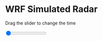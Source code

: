 <h1>WRF Simulated Radar</h1>
<p>Drag the slider to change the time</p>

<div class="slidecontainer">
<input oninput='setImage(this)' class="slider" type="range" min="0" max="31" value="0" step="1" />
<img id='img'/>
</div>

<script>
var img = document.getElementById('img');
var img_array = ['/assets/images/wrf/rf_wrfout_d01_2020-06-21_12:00:00.png',
'/assets/images/wrf/rf_wrfout_d01_2020-06-21_13:00:00.png',
'/assets/images/wrf/rf_wrfout_d01_2020-06-21_14:00:00.png',
'/assets/images/wrf/rf_wrfout_d01_2020-06-21_15:00:00.png',
'/assets/images/wrf/rf_wrfout_d01_2020-06-21_16:00:00.png',
'/assets/images/wrf/rf_wrfout_d01_2020-06-21_17:00:00.png',
'/assets/images/wrf/rf_wrfout_d01_2020-06-21_18:00:00.png',
'/assets/images/wrf/rf_wrfout_d01_2020-06-21_19:00:00.png',
'/assets/images/wrf/rf_wrfout_d01_2020-06-21_20:00:00.png',
'/assets/images/wrf/rf_wrfout_d01_2020-06-21_21:00:00.png',
'/assets/images/wrf/rf_wrfout_d01_2020-06-21_22:00:00.png',
'/assets/images/wrf/rf_wrfout_d01_2020-06-21_23:00:00.png',
'/assets/images/wrf/rf_wrfout_d01_2020-06-22_00:00:00.png',
'/assets/images/wrf/rf_wrfout_d01_2020-06-22_01:00:00.png',
'/assets/images/wrf/rf_wrfout_d01_2020-06-22_02:00:00.png',
'/assets/images/wrf/rf_wrfout_d01_2020-06-22_03:00:00.png',
'/assets/images/wrf/rf_wrfout_d01_2020-06-22_04:00:00.png',
'/assets/images/wrf/rf_wrfout_d01_2020-06-22_05:00:00.png',
'/assets/images/wrf/rf_wrfout_d01_2020-06-22_06:00:00.png',
'/assets/images/wrf/rf_wrfout_d01_2020-06-22_07:00:00.png',
'/assets/images/wrf/rf_wrfout_d01_2020-06-22_08:00:00.png',
'/assets/images/wrf/rf_wrfout_d01_2020-06-22_09:00:00.png',
'/assets/images/wrf/rf_wrfout_d01_2020-06-22_10:00:00.png',
'/assets/images/wrf/rf_wrfout_d01_2020-06-22_11:00:00.png',
'/assets/images/wrf/rf_wrfout_d01_2020-06-22_12:00:00.png',
'/assets/images/wrf/rf_wrfout_d01_2020-06-22_13:00:00.png',
'/assets/images/wrf/rf_wrfout_d01_2020-06-22_14:00:00.png',
'/assets/images/wrf/rf_wrfout_d01_2020-06-22_15:00:00.png',
'/assets/images/wrf/rf_wrfout_d01_2020-06-22_16:00:00.png',
'/assets/images/wrf/rf_wrfout_d01_2020-06-22_17:00:00.png',
'/assets/images/wrf/rf_wrfout_d01_2020-06-22_18:00:00.png',];
function setImage(obj)
{
        var value = obj.value;
        img.src = img_array[value];

}
</script>
